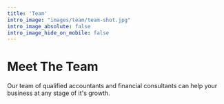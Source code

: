 ```yaml
---
title: 'Team'
intro_image: "images/team/team-shot.jpg"
intro_image_absolute: false
intro_image_hide_on_mobile: false
---
```


# Meet The Team

Our team of qualified accountants and financial consultants can help your business at any stage of it's growth.
